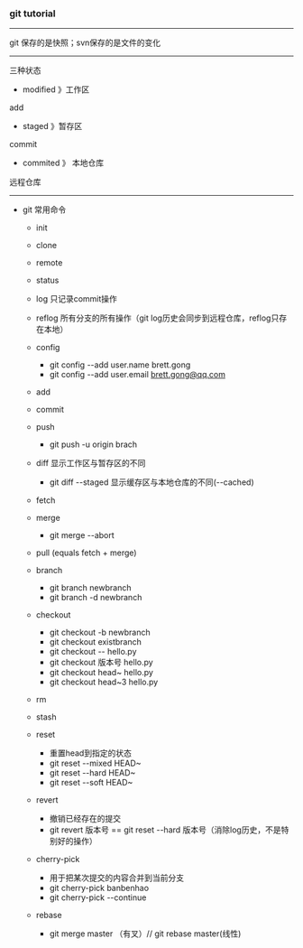 

### git tutorial

------

git 保存的是快照；svn保存的是文件的变化

-----------
三种状态

+ modified 》工作区

add

+ staged 》暂存区 

commit

+ commited 》 本地仓库

远程仓库

-------

+ git 常用命令

	+ init
	+ clone
	+ remote
	+ status
	
	+ log 只记录commit操作
	+ reflog 所有分支的所有操作（git log历史会同步到远程仓库，reflog只存在本地）

	+ config
		+ git config --add user.name brett.gong
		+ git config --add user.email brett.gong@qq.com
	
	+ add
	+ commit
	+ push
		+ git push -u origin brach
	+ diff 显示工作区与暂存区的不同
		+ git diff --staged 显示缓存区与本地仓库的不同(--cached)
	
	+ fetch
	
	+ merge
		+ git merge --abort
	+ pull (equals fetch + merge)

	+ branch
		+ git branch newbranch
		+ git branch -d newbranch
	+ checkout
		+ git checkout -b newbranch
		+ git checkout existbranch
		+ git checkout -- hello.py
		+ git checkout 版本号 hello.py
		+ git checkout head~ hello.py
		+ git checkout head~3 hello.py	

	+ rm
	+ stash

	
	+ reset
		+ 重置head到指定的状态
		+ git reset --mixed HEAD~
		+ git reset --hard HEAD~
		+ git reset --soft HEAD~
	+ revert
		+ 撤销已经存在的提交
		+ git revert 版本号 == git reset --hard 版本号（消除log历史，不是特别好的操作）
	
	+ cherry-pick
		+ 用于把某次提交的内容合并到当前分支
		+ git cherry-pick banbenhao
		+ git cherry-pick --continue

	+ rebase
		+ git merge master （有叉）// git rebase master(线性)

